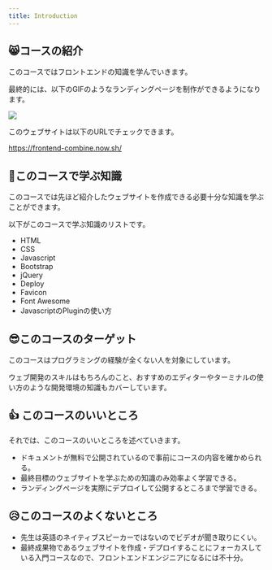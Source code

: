 ```yaml
---
title: Introduction
---
```


## 😸コースの紹介
このコースではフロントエンドの知識を学んでいきます。

最終的には、以下のGIFのようなランディングページを制作ができるようになります。

![](https://coderhackers-1304676641.cos.ap-singapore.myqcloud.com/20200610_184144.gif)

このウェブサイトは以下のURLでチェックできます。

https://frontend-combine.now.sh/


## 🎉このコースで学ぶ知識

このコースでは先ほど紹介したウェブサイトを作成できる必要十分な知識を学ぶことができます。

以下がこのコースで学ぶ知識のリストです。

- HTML
- CSS
- Javascript
- Bootstrap
- jQuery
- Deploy
- Favicon
- Font Awesome
- JavascriptのPluginの使い方


## 😎このコースのターゲット

このコースはプログラミングの経験が全くない人を対象にしています。

ウェブ開発のスキルはもちろんのこと、おすすめのエディターやターミナルの使い方のような開発環境の知識もカバーしています。


## 👍 このコースのいいところ

それでは、このコースのいいところを述べていきます。

- ドキュメントが無料で公開されているので事前にコースの内容を確かめられる。
- 最終目標のウェブサイトを学ぶための知識のみ効率よく学習できる。
- ランディングページを実際にデプロイして公開するところまで学習できる。


## 😥このコースのよくないところ

- 先生は英語のネイティブスピーカーではないのでビデオが聞き取りにくい。
- 最終成果物であるウェブサイトを作成・デプロイすることにフォーカスしている入門コースなので、フロントエンドエンジニアになるには不十分。